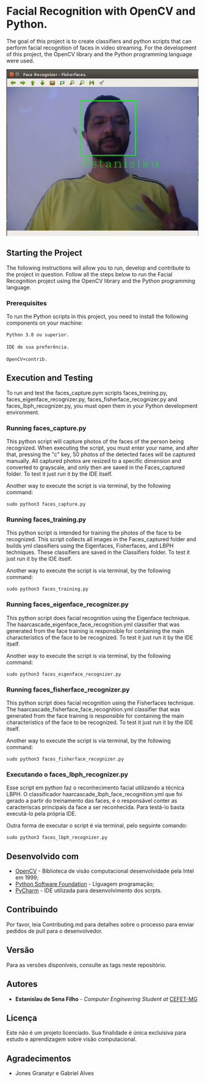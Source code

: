 # Facial Recognition with OpenCV and Python.

The goal of this project is to create classifiers and python scripts that can perform facial recognition of faces in video streaming. For the development of this project, the OpenCV library and the Python programming language were used.

![alt text](https://raw.githubusercontent.com/EstanislauFilho/Computer-Vision-Face-Recognition-OpenCV/master/Imagens/Resultado.png)


## Starting the Project

The following instructions will allow you to run, develop and contribute to the project in question. Follow all the steps below to run the Facial Recognition project using the OpenCV library and the Python programming language.

### Prerequisites

To run the Python scripts in this project, you need to install the following components on your machine:

```
Python 3.0 ou superior.

IDE de sua preferência.

OpenCV+contrib.
```

## Execution and Testing

To run and test the faces_capture.pym scripts faces_treining.py, faces_eigenface_recognizer.py, faces_fisherface_recognizer.py and faces_lbph_recognizer.py, you must open them in your Python development environment.

### Running faces_capture.py

This python script will capture photos of the faces of the person being recognized. When executing the script, you must enter your name, and after that, pressing the "c" key, 50 photos of the detected faces will be captured manually. All captured photos are resized to a specific dimension and converted to grayscale, and only then are saved in the Faces_captured folder. To test it just run it by the IDE itself.

Another way to execute the script is via terminal, by the following command:

```
sudo python3 faces_capture.py
```

### Running faces_training.py

This python script is intended for training the photos of the face to be recognized. This script collects all images in the Faces_captured folder and builds yml classifiers using the Eigenfaces, Fisherfaces, and LBPH techniques. These classifiers are saved in the Classifiers folder. To test it just run it by the IDE itself.


Another way to execute the script is via terminal, by the following command:

```
sudo python3 faces_training.py
```


### Running faces_eigenface_recognizer.py

This python script does facial recognition using the Eigenface technique. The haarcascade_eigenface_face_recognition.yml classifier that was generated from the face training is responsible for containing the main characteristics of the face to be recognized. To test it just run it by the IDE itself. 


Another way to execute the script is via terminal, by the following command:

```
sudo python3 faces_eigenface_recognizer.py
```

### Running faces_fisherface_recognizer.py

This python script does facial recognition using the Fisherfaces technique. The haarcascade_fisherface_face_recognition.yml classifier that was generated from the face training is responsible for containing the main characteristics of the face to be recognized. To test it just run it by the IDE itself. 


Another way to execute the script is via terminal, by the following command:

```
sudo python3 faces_fisherface_recognizer.py
```


### Executando o faces_lbph_recognizer.py

Esse script em python faz o reconhecimento facial utilizando a técnica LBPH. O classificador haarcascade_lbph_face_recognition.yml que foi gerado a partir do treinamento das faces, é o responsável conter as caracteriscas principais da face a ser reconhecida. Para testá-lo basta executá-lo pela própria IDE. 


Outra forma de executar o script é via terminal, pelo seguinte comando:

```
sudo python3 faces_lbph_recognizer.py
```


## Desenvolvido com

* [OpenCV](https://opencv.org/) - Biblioteca de visão computacional desenvolvidade pela Intel em 1999;
* [Python Software Foundation](https://maven.apache.org/) - LIguagem programação;
* [PyCharm](https://www.jetbrains.com/pycharm/) - IDE utilizada para desenvolvimento dos scrpts.

## Contribuindo

Por favor, leia Contributing.md para detalhes sobre o processo para enviar pedidos de pull para o desenvolvedor.

## Versão

Para as versões disponíveis, consulte as tags neste repositório. 

## Autores

* **Estanislau de Sena Filho** - *Computer Engineering Student at* [CEFET-MG](http://www.cefetmg.br/)

## Licença

Este não é um projeto licenciado. Sua finalidade é única excluisiva para estudo e aprendizagem sobre visão computacional.

## Agradecimentos

* Jones Granatyr e Gabriel Alves


